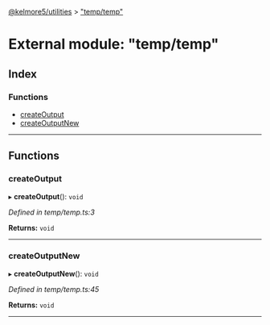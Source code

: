 [@kelmore5/utilities](../README.md) > ["temp/temp"](../modules/_temp_temp_.md)

# External module: "temp/temp"

## Index

### Functions

* [createOutput](_temp_temp_.md#createoutput)
* [createOutputNew](_temp_temp_.md#createoutputnew)

---

## Functions

<a id="createoutput"></a>

###  createOutput

▸ **createOutput**(): `void`

*Defined in temp/temp.ts:3*

**Returns:** `void`

___
<a id="createoutputnew"></a>

###  createOutputNew

▸ **createOutputNew**(): `void`

*Defined in temp/temp.ts:45*

**Returns:** `void`

___

